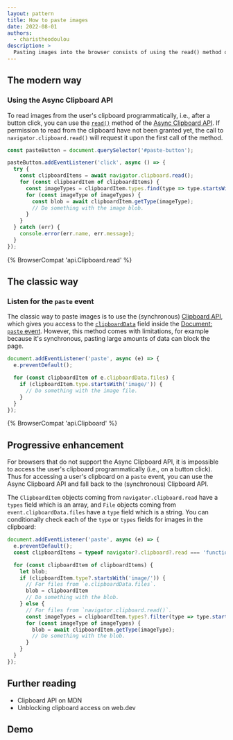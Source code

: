 ```yaml
---
layout: pattern
title: How to paste images
date: 2022-08-01
authors:
  - charistheodoulou
description: >
  Pasting images into the browser consists of using the read() method of the Async Clipboard API.
---
```


## The modern way

### Using the Async Clipboard API

To read images from the user's clipboard programmatically, i.e., after a button click, you can use the [`read()`](https://developer.mozilla.org/docs/Web/API/Clipboard/read) method of the [Async Clipboard API](https://developer.mozilla.org/docs/Web/API/Clipboard_API). If permission to read from the clipboard have not been granted yet, the call to `navigator.clipboard.read()` will request it upon the first call of the method.

```js
const pasteButton = document.querySelector('#paste-button');

pasteButton.addEventListener('click', async () => {
  try {
    const clipboardItems = await navigator.clipboard.read();
    for (const clipboardItem of clipboardItems) {
      const imageTypes = clipboardItem.types.find(type => type.startsWith('image/'))
      for (const imageType of imageTypes) {
        const blob = await clipboardItem.getType(imageType);
        // Do something with the image blob.
      }
    }
  } catch (err) {
    console.error(err.name, err.message);
  }
});
```

{% BrowserCompat 'api.Clipboard.read' %}

## The classic way

### Listen for the `paste` event

The classic way to paste images is to use the (synchronous) [Clipboard API](https://developer.mozilla.org/docs/Web/API/Clipboard_API), which gives you access to the [`clipboardData`](https://developer.mozilla.org/docs/Web/API/ClipboardEvent/clipboardData) field inside the [Document: `paste` event](https://developer.mozilla.org/docs/Web/API/Document/paste_event). However, this method comes with limitations, for example because it's synchronous, pasting large amounts of data can block the page.

```js
document.addEventListener('paste', async (e) => {
  e.preventDefault();

  for (const clipboardItem of e.clipboardData.files) {
    if (clipboardItem.type.startsWith('image/')) {
      // Do something with the image file.
    }
  }
});
```

{% BrowserCompat 'api.Clipboard' %}

## Progressive enhancement

For browsers that do not support the Async Clipboard API, it is impossible to access the user's clipboard programmatically (i.e., on a button click). Thus for accessing a user's clipboard on a `paste` event, you can use the Async Clipboard API and fall back to the (synchronous) Clipboard API.

The `ClipboardItem` objects coming from `navigator.clipboard.read` have a `types` field which is an array, and `File` objects coming from `event.clipboardData.files` have a `type` field which is a string. You can conditionally check each of the `type` or `types` fields for images in the clipboard:

```js
document.addEventListener('paste', async (e) => {
  e.preventDefault();
  const clipboardItems = typeof navigator?.clipboard?.read === 'function' ? await navigator.clipboard.read() : e.clipboardData.files;

  for (const clipboardItem of clipboardItems) {
    let blob;
    if (clipboardItem.type?.startsWith('image/')) {
      // For files from `e.clipboardData.files`.
      blob = clipboardItem
      // Do something with the blob.
    } else {
      // For files from `navigator.clipboard.read()`.
      const imageTypes = clipboardItem.types?.filter(type => type.startsWith('image/'))
      for (const imageType of imageTypes) {
        blob = await clipboardItem.getType(imageType);
        // Do something with the blob.
      }
    }
  }
});
```
## Further reading

- Clipboard API on MDN
- Unblocking clipboard access on web.dev

## Demo
